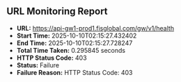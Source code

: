 ## URL Monitoring Report

- **URL:** https://api-gw1-prod1.fisglobal.com/gw/v1/health
- **Start Time:** 2025-10-10T02:15:27.432402
- **End Time:** 2025-10-10T02:15:27.728247
- **Total Time Taken:** 0.295845 seconds
- **HTTP Status Code:** 403
- **Status:** Failure
- **Failure Reason:** HTTP Status Code: 403
